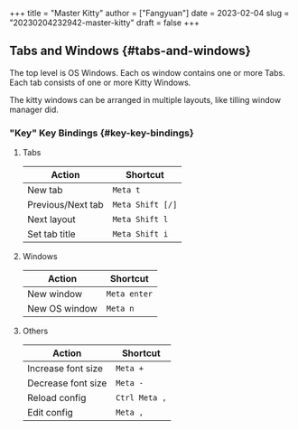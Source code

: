 +++
title = "Master Kitty"
author = ["Fangyuan"]
date = 2023-02-04
slug = "20230204232942-master-kitty"
draft = false
+++

## Tabs and Windows {#tabs-and-windows}

The top level is <span class="underline">OS Windows</span>.
Each os window contains one or more <span class="underline">Tabs</span>.
Each tab consists of one or more <span class="underline">Kitty Windows</span>.

The kitty windows can be arranged in multiple <span class="underline">layouts</span>, like tilling window manager did.


### "Key" Key Bindings {#key-key-bindings}

1.  Tabs

    | Action            | Shortcut         |
    |-------------------|------------------|
    | New tab           | `Meta t`         |
    | Previous/Next tab | `Meta Shift [/]` |
    | Next layout       | `Meta Shift l`   |
    | Set tab title     | `Meta Shift i`   |

2.  Windows

    | Action        | Shortcut     |
    |---------------|--------------|
    | New window    | `Meta enter` |
    | New OS window | `Meta n`     |

3.  Others

    | Action             | Shortcut      |
    |--------------------|---------------|
    | Increase font size | `Meta +`      |
    | Decrease font size | `Meta -`      |
    | Reload config      | `Ctrl Meta ,` |
    | Edit config        | `Meta ,`      |
